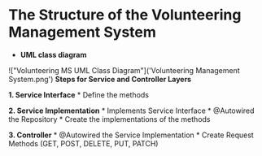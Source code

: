 # The Structure of the Volunteering Management System
* **UML class diagram**

!["Volunteering MS UML Class Diagram"]('Volunteering Management System.png')
**Steps for Service and Controller Layers**

**1. Service Interface**
    * Define the methods

**2. Service Implementation**
    * Implements Service Interface
    * @Autowired the Repository
    * Create the implementations of the methods

**3. Controller**
    * @Autowired the Service Implementation
    * Create Request Methods (GET, POST, DELETE, PUT, PATCH)
